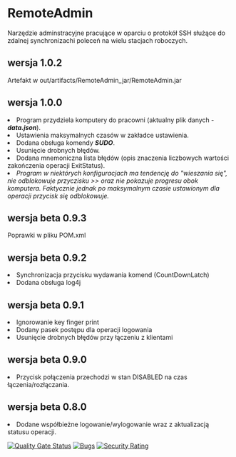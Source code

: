 # RemoteAdmin
Narzędzie adminstracyjne pracujące w oparciu o protokół SSH służące do zdalnej synchronizachi poleceń na wielu stacjach roboczych.
## wersja 1.0.2
Artefakt w out/artifacts/RemoteAdmin_jar/RemoteAdmin.jar

## wersja 1.0.0
<li>Program przydziela komputery do pracowni (aktualny plik danych - <b><i>data.json</i></b>).</li>
<li>Ustawienia maksymalnych czasów w zakładce ustawienia.</li>
<li>Dodana obsługa komendy <b><i>SUDO</b></i>.</li>
<li>Usunięcie drobnych błędów.</li>
<li>Dodana mnemoniczna lista błędów (opis znaczenia liczbowych wartości zakończenia operacji ExitStatus).</li>
<li><i>Program w niektórych konfiguracjach ma tendencję do "wieszania się", nie odblokowuje przyczisku >> oraz nie pokazuje progresu obok komputera. Faktycznie jednak po maksymalnym czasie ustawionym dla operacji przycisk się odblokowuje.</i></li>

## wersja beta 0.9.3
Poprawki w pliku POM.xml
## wersja beta 0.9.2
<li>Synchronizacja przycisku wydawania komend (CountDownLatch)</li>
<li>Dodana obsługa log4j</li>

## wersja beta 0.9.1
<li>Ignorowanie key finger print</li>
<li>Dodany pasek postępu dla operacji logowania</li>
<li>Usunięcie drobnych błędów przy łączeniu z klientami</li>

## wersja beta 0.9.0
<li>Przycisk połączenia przechodzi w stan DISABLED na czas łączenia/rozłączania.</li>

## wersja beta 0.8.0
<li>Dodane współbieżne logowanie/wylogowanie wraz z aktualizacją statusu operacji.</li>

[![Quality Gate Status](https://sonarcloud.io/api/project_badges/measure?project=PrzemyslawZagraniczny_RemoteAdmin&metric=alert_status)](https://sonarcloud.io/summary/new_code?id=PrzemyslawZagraniczny_RemoteAdmin)
[![Bugs](https://sonarcloud.io/api/project_badges/measure?project=PrzemyslawZagraniczny_RemoteAdmin&metric=bugs)](https://sonarcloud.io/summary/new_code?id=PrzemyslawZagraniczny_RemoteAdmin)
[![Security Rating](https://sonarcloud.io/api/project_badges/measure?project=PrzemyslawZagraniczny_RemoteAdmin&metric=security_rating)](https://sonarcloud.io/summary/new_code?id=PrzemyslawZagraniczny_RemoteAdmin)
